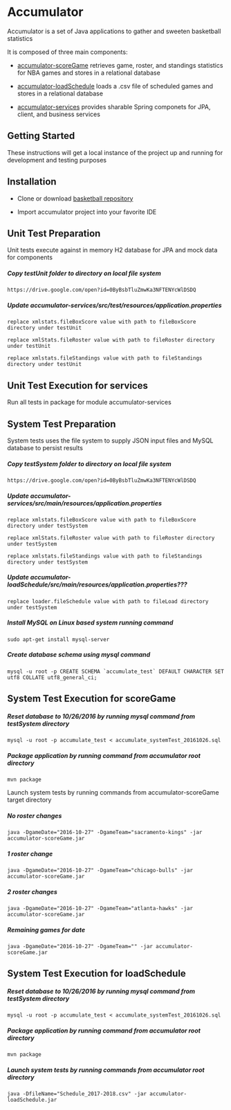 # Accumulator

Accumulator is a set of Java applications to gather and sweeten basketball statistics

It is composed of three main components:

* [accumulator-scoreGame](https://github.com/pablote3/basketball-java/tree/master/accumulator/accumulator-scoreGame) retrieves game, roster, and standings statistics for NBA games and stores in a relational database

* [accumulator-loadSchedule](https://github.com/pablote3/basketball-java/tree/master/accumulator/accumulator-loadSchedule) loads a .csv file of scheduled games and stores in a relational database

* [accumulator-services](https://github.com/pablote3/basketball-java/tree/master/accumulator/accumulator-services) provides sharable Spring componets for JPA, client, and business services

## Getting Started

These instructions will get a local instance of the project up and running for development and testing purposes

## Installation

* Clone or download [basketball repository](https://github.com/pablote3/basketball-java)

* Import accumulator project into your favorite IDE

## Unit Test Preparation

Unit tests execute against in memory H2 database for JPA and mock data for components

  ##### Copy testUnit folder to directory on local file system

    https://drive.google.com/open?id=0ByBsbTluZmwKa3NFTENYcWlDSDQ

  ##### Update accumulator-services/src/test/resources/application.properties

    replace xmlstats.fileBoxScore value with path to fileBoxScore directory under testUnit
        
    replace xmlStats.fileRoster value with path to fileRoster directory under testUnit
        
    replace xmlstats.fileStandings value with path to fileStandings directory under testUnit

## Unit Test Execution for services

  Run all tests in package for module accumulator-services

## System Test Preparation

System tests uses the file system to supply JSON input files and MySQL database to persist results

  ##### Copy testSystem folder to directory on local file system
   
    https://drive.google.com/open?id=0ByBsbTluZmwKa3NFTENYcWlDSDQ
    
  ##### Update accumulator-services/src/main/resources/application.properties
  
    replace xmlstats.fileBoxScore value with path to fileBoxScore directory under testSystem
        
    replace xmlStats.fileRoster value with path to fileRoster directory under testSystem
        
    replace xmlstats.fileStandings value with path to fileStandings directory under testSystem
    
  ##### Update accumulator-loadSchedule/src/main/resources/application.properties???
      
    replace loader.fileSchedule value with path to fileLoad directory under testSystem

  ##### Install MySQL on Linux based system running command

    sudo apt-get install mysql-server
 
  ##### Create database schema using mysql command

    mysql -u root -p CREATE SCHEMA `accumulate_test` DEFAULT CHARACTER SET utf8 COLLATE utf8_general_ci;
      
## System Test Execution for scoreGame

  ##### Reset database to 10/26/2016 by running mysql command from testSystem directory

    mysql -u root -p accumulate_test < accumulate_systemTest_20161026.sql
   
  ##### Package application by running command from accumulator root directory

    mvn package
     
  Launch system tests by running commands from accumulator-scoreGame target directory
    
  ##### No roster changes 
    java -DgameDate="2016-10-27" -DgameTeam="sacramento-kings" -jar accumulator-scoreGame.jar
  
  ##### 1 roster change
    java -DgameDate="2016-10-27" -DgameTeam="chicago-bulls" -jar accumulator-scoreGame.jar
  
  ##### 2 roster changes
    java -DgameDate="2016-10-27" -DgameTeam="atlanta-hawks" -jar accumulator-scoreGame.jar
  
  ##### Remaining games for date
    java -DgameDate="2016-10-27" -DgameTeam="" -jar accumulator-scoreGame.jar

## System Test Execution for loadSchedule

  ##### Reset database to 10/26/2016 by running mysql command from testSystem directory

    mysql -u root -p accumulate_test < accumulate_systemTest_20161026.sql
   
  ##### Package application by running command from accumulator root directory

    mvn package
     
  ##### Launch system tests by running commands from accumulator root directory
  
    java -DfileName="Schedule_2017-2018.csv" -jar accumulator-loadSchedule.jar
